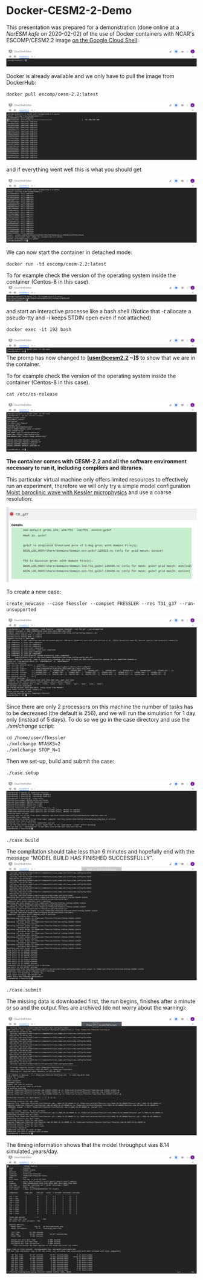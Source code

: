 # Docker-CESM2-2-Demo


This presentation was prepared for a demonstration (done online at a *NorESM kafe* on 2020-02-02) of the use
of Docker containers with NCAR's ESCOMP/CESM2.2 image [on the Google Cloud Shell](https://shell.cloud.google.com):

![alt text](img/Cloud_Shell_Editor.png "Cloud Shell")

Docker is already available and we only have to pull the image from DockerHub:

```
docker pull escomp/cesm-2.2:latest
```
![alt text](https://github.com/j34ni/Docker-CESM2-2-Demo/blob/main/img/Pulling_from_escomp.png "Pulling the image")

and if everything went well this is what you should get


![alt text](https://github.com/j34ni/Docker-CESM2-2-Demo/blob/main/img/Docker_image_downloaded.png "Download finished")

We can now start the container in detached mode:

```
docker run -td escomp/cesm-2.2:latest
```
To for example check the version of the operating system inside the container (Centos-8 in this case).
![alt text](https://github.com/j34ni/Docker-CESM2-2-Demo/blob/main/img/Docker_run.png "Docker run")

and start an interactive processe like a bash shell 
(Notice that *-t* allocate a pseudo-tty and *-i* keeps STDIN open even if not attached) 

```
docker exec -it 192 bash
```
![alt text](https://github.com/j34ni/Docker-CESM2-2-Demo/blob/main/img/Docker_exec.png "Docker exec")
The promp has now changed to **[user@cesm2.2 ~]$** to show that we are in the container.

To for example check the version of the operating system inside the container (Centos-8 in this case).

```
cat /etc/os-release
```
![alt text](https://github.com/j34ni/Docker-CESM2-2-Demo/blob/main/img/Bash_shell.png "Bash shell")

__The container comes with CESM-2.2 and all the software environment necessary to run it, 
including compilers and libraries.__

This particular virtual machine only offers limited resources to effectively run an experiment, therefore we will
only try a simple model configuration 
[Moist baroclinic wave with Kessler microphysics](https://www.cesm.ucar.edu/models/simpler-models/fkessler/index.html) and use a coarse resolution:

![alt text](https://github.com/j34ni/Docker-CESM2-2-Demo/blob/main/img/T31_g37.png "From https://www.cesm.ucar.edu/models/cesm2/config/grids.html")

To create a new case:
```
create_newcase --case fkessler --compset FKESSLER --res T31_g37 --run-unsupported
```
![alt text](https://github.com/j34ni/Docker-CESM2-2-Demo/blob/main/img/Create_newcase.png "Create new case")

Since there are only 2 processors on this machine the number of tasks has to be decreased (the default is 256), and we will run the simulation for 1 day only (instead of 5 days). To do so we go in the case directory and use the *./xmlchange* script:
```
cd /home/user/fkessler
./xmlchange NTASKS=2
./xmlchange STOP_N=1
```
Then we set-up, build and submit the case:
```
./case.setup
```
![alt text](https://github.com/j34ni/Docker-CESM2-2-Demo/blob/main/img/Case_setup.png "Case setup")
```
./case.build
```
The compilation should take less than 6 minutes and hopefully end with the message "MODEL BUILD HAS FINISHED SUCCESSFULLY".
![alt text](https://github.com/j34ni/Docker-CESM2-2-Demo/blob/main/img/Case_build_successful.png "Case built successfully")
```
./case.submit
```
The missing data is downloaded first, the run begins, finishes after a minute or so and the output files are archived (do not worry about the warning):

![alt text](https://github.com/j34ni/Docker-CESM2-2-Demo/blob/main/img/Run_finished.png "Run finished and data archived")

The timing information shows that the model throughput was 8.14 simulated_years/day.
![alt text](https://github.com/j34ni/Docker-CESM2-2-Demo/blob/main/img/Timing.png "Timing")
